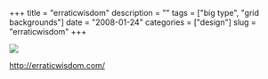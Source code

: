 +++
title = "erraticwisdom"
description = ""
tags = ["big type", "grid backgrounds"]
date = "2008-01-24"
categories = ["design"]
slug = "erraticwisdom"
+++


 

  <div id="screens-thumbs" class="clearfix">
    <div class="txt-center" id="design-submission"><a href="http://erraticwisdom.com/"><img id='bluga-thumbnail-1077' class='bluga-thumbnail large' src='//konigi.com/media/bluga/
wt47f281fbe55a8_0.jpg'/></a></div>  
  </div>   
<p><a href="http://erraticwisdom.com/">http://erraticwisdom.com/</a></p>




